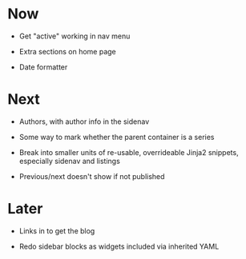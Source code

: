 # Now

- Get "active" working in nav menu

- Extra sections on home page

- Date formatter

# Next

- Authors, with author info in the sidenav

- Some way to mark whether the parent container is a series

- Break into smaller units of re-usable, overrideable Jinja2 snippets, 
  especially sidenav and listings

- Previous/next doesn't show if not published

# Later

- Links in <head> to get the blog

- Redo sidebar blocks as widgets included via inherited YAML
